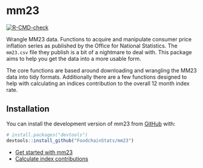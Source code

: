 
<!-- README.md is generated from README.Rmd. Please edit that file -->

# mm23

<!-- badges: start -->

[![R-CMD-check](https://github.com/FoodchainStats/mm23/actions/workflows/R-CMD-check.yaml/badge.svg)](https://github.com/FoodchainStats/mm23/actions/workflows/R-CMD-check.yaml)
<!-- badges: end -->

Wrangle MM23 data. Functions to acquire and manipulate consumer price
inflation series as published by the Office for National Statistics. The
`mm23.csv` file they publish is a bit of a nightmare to deal with. This
package aims to help you get the data into a more usable form.

The core functions are based around downloading and wrangling the MM23
data into tidy formats. Additionally there are a few functions designed
to help with calculating an indices contribution to the overall 12 month
index rate.

## Installation

You can install the development version of mm23 from
[GitHub](https://github.com/) with:

``` r
# install.packages("devtools")
devtools::install_github("FoodchainStats/mm23")
```

- [Get started with
  mm23](https://foodchainstats.github.io/mm23/articles/mm23.html)
- [Calculate index
  contributions](https://foodchainstats.github.io/mm23/articles/contribution.html)
